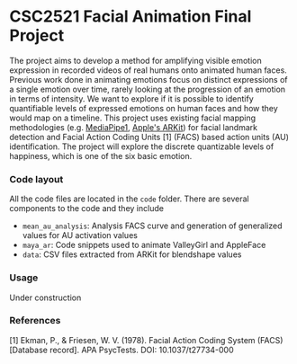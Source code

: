 # CSC2521 Facial Animation Final Project

The project aims to develop a method for amplifying visible emotion expression in recorded videos of real humans onto animated human faces. Previous work done in animating emotions focus on distinct expressions of a single emotion over time, rarely looking at the progression of an emotion in terms of intensity. We want to explore if it is possible to identify quantifiable levels of expressed emotions on human faces and how they would map on a timeline. This project uses existing facial mapping methodologies (e.g. <a href="https://developers.google.com/mediapipe">MediaPipe1</a>, <a href="https://developer.apple.com/documentation/arkit/">Apple's ARKit</a>) for facial landmark detection and Facial Action Coding Units [1] (FACS) based action units (AU) identification. The project will explore the discrete quantizable levels of happiness, which is one of the six basic emotion.

### Code layout

All the code files are located in the `code` folder. There are several components to the code and they include

- `mean_au_analysis`: Analysis FACS curve and generation of generalized values for AU activation values 
- `maya_ar`: Code snippets used to animate ValleyGirl and AppleFace
- `data`: CSV files extracted from ARKit for blendshape values

### Usage

Under construction

### References
[1] Ekman, P., & Friesen, W. V. (1978). Facial Action Coding System (FACS) [Database record]. APA PsycTests. DOI: 10.1037/t27734-000 

